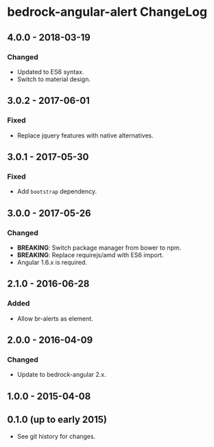 # bedrock-angular-alert ChangeLog

## 4.0.0 - 2018-03-19

### Changed
- Updated to ES6 syntax.
- Switch to material design.

## 3.0.2 - 2017-06-01

### Fixed
- Replace jquery features with native alternatives.

## 3.0.1 - 2017-05-30

### Fixed
- Add `bootstrap` dependency.

## 3.0.0 - 2017-05-26

### Changed
- **BREAKING**: Switch package manager from bower to npm.
- **BREAKING**: Replace requirejs/amd with ES6 import.
- Angular 1.6.x is required.

## 2.1.0 - 2016-06-28

### Added
- Allow br-alerts as element.

## 2.0.0 - 2016-04-09

### Changed
- Update to bedrock-angular 2.x.

## 1.0.0 - 2015-04-08

## 0.1.0 (up to early 2015)

- See git history for changes.
